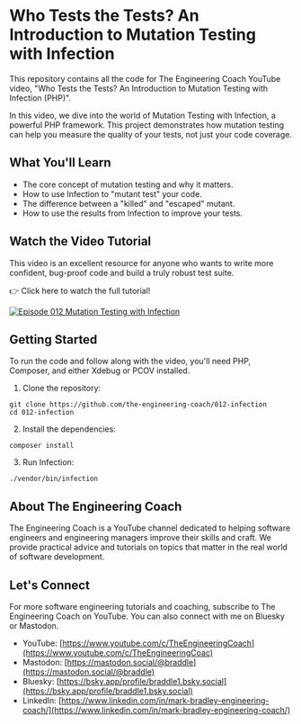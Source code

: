 # Who Tests the Tests? An Introduction to Mutation Testing with Infection

This repository contains all the code for The Engineering Coach YouTube video, "Who Tests the Tests? An Introduction to Mutation Testing with Infection (PHP)".

In this video, we dive into the world of Mutation Testing with Infection, a powerful PHP framework. This project demonstrates how mutation testing can help you measure the quality of your tests, not just your code coverage.

## What You'll Learn

  - The core concept of mutation testing and why it matters.
  - How to use Infection to "mutant test" your code.
  - The difference between a "killed" and "escaped" mutant.
  - How to use the results from Infection to improve your tests.

## Watch the Video Tutorial

This video is an excellent resource for anyone who wants to write more confident, bug-proof code and build a truly robust test suite.

👉 Click here to watch the full tutorial!

[![Episode 012 Mutation Testing with Infection](https://img.youtube.com/vi/NGreTag7rV8/0.jpg)](https://www.youtube.com/watch?v=NGreTag7rV8)

## Getting Started

To run the code and follow along with the video, you'll need PHP, Composer, and either Xdebug or PCOV installed.

1. Clone the repository:

```shell
git clone https://github.com/the-engineering-coach/012-infection
cd 012-infection
```

2. Install the dependencies:

```shell
composer install
```

3. Run Infection:

```shell
./vendor/bin/infection
```

## About The Engineering Coach

The Engineering Coach is a YouTube channel dedicated to helping software engineers and engineering managers improve their skills and craft. We provide practical advice and tutorials on topics that matter in the real world of software development.

## Let's Connect

For more software engineering tutorials and coaching, subscribe to The Engineering Coach on YouTube. You can also connect with me on Bluesky or Mastodon.

  - YouTube: [https://www.youtube.com/c/TheEngineeringCoach](https://www.youtube.com/c/TheEngineeringCoac)
  - Mastodon: [https://mastodon.social/@braddle](https://mastodon.social/@braddle)
  - Bluesky: [https://bsky.app/profile/braddle1.bsky.social](https://bsky.app/profile/braddle1.bsky.social)
  - LinkedIn: [https://www.linkedin.com/in/mark-bradley-engineering-coach/](https://www.linkedin.com/in/mark-bradley-engineering-coach/)
